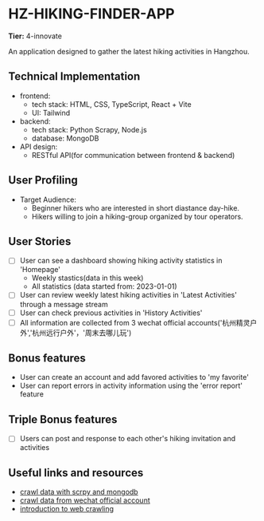 # HZ-HIKING-FINDER-APP

**Tier:** 4-innovate

An application designed to gather the latest hiking activities in Hangzhou.

## Technical Implementation
- frontend: 
    - tech stack: HTML, CSS, TypeScript, React + Vite
    - UI: Tailwind
- backend: 
    - tech stack: Python Scrapy, Node.js
    - database: MongoDB
- API design: 
    - RESTful API(for communication between frontend & backend)

## User Profiling
- Target Audience:
    - Beginner hikers who are interested in short diastance day-hike.
    - Hikers willing to join a hiking-group organized by tour operators.

## User Stories
-   [ ] User can see a dashboard showing hiking activity statistics in 'Homepage'
    - Weekly stastics(data in this week)
    - All statistics (data started from: 2023-01-01)
-   [ ] User can review weekly latest hiking activities in 'Latest Activities' through a message stream
-   [ ] User can check previous activities in 'History Activities'
-   [ ] All information are collected from 3 wechat official accounts('杭州精灵户外','杭州远行户外'，'周末去哪儿玩')

## Bonus features
- User can create an account and add favored activities to 'my favorite'
- User can report errors in activity information using the 'error report' feature

## Triple Bonus features
-   [ ] Users can post and response to each other's hiking invitation and activities

## Useful links and resources

-   [crawl data with scrpy and mongodb](https://realpython.com/web-scraping-with-scrapy-and-mongodb/)
-   [crawl data from wechat official account](https://zhuanlan.zhihu.com/p/379062852)
-   [introduction to web crawling](https://crifan.github.io/crawl_your_data_spider_technology/website/spider_intro/)
